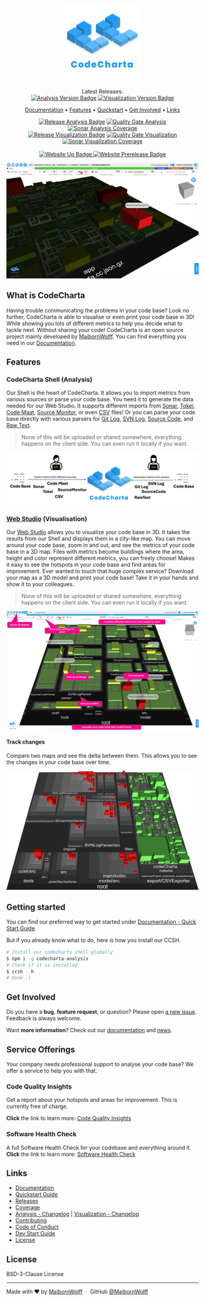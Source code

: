 <div align="center">
  <!-- Logo -->
  <a href="https://maibornwolff.github.io/codecharta/visualization/app/index.html?file=codecharta.cc.json.gz&file=codecharta_analysis.cc.json.gz&currentFilesAreSampleFiles=true">
    <img src="https://raw.githubusercontent.com/maibornwolff/codecharta/main/logo/codecharta_logo.svg" alt="CodeCharta logo" width="200"/>
  </a>

  <!-- Releases -->
  <p>
    Latest Releases: <br>
    <a href="https://github.com/MaibornWolff/codecharta/releases/tag/ana-1.132.0">
      <img alt="Analysis Version Badge" src="https://img.shields.io/badge/1.132.0-x?style=plastic&label=Analysis&color=blue"></a>
    <a href="https://github.com/MaibornWolff/codecharta/releases/tag/vis-1.135.3">
      <img alt="Visualization Version Badge" src="https://img.shields.io/badge/1.135.3-x?label=Visualization&style=plastic&color=blue"></a>
  </p>

  <!-- Links -->
  <p>
    <a href="https://maibornwolff.github.io/codecharta/">Documentation</a> •
    <a href="#features">Features</a> •
    <a href="https://maibornwolff.github.io/codecharta/docs/overview/getting-started">Quickstart</a> •
    <a href="#get-involved">Get Involved</a> •
    <a href="#links">Links</a>
  </p>

  <!-- Analysis -->
  <div>
    <a href="https://github.com/MaibornWolff/codecharta/tree/ana-1.132.0">
      <img alt="Release Analysis Badge" src="https://img.shields.io/github/check-runs/MaibornWolff/CodeCharta/ana-1.132.0?label=Release%20-%20Analysis&style=plastic"></a>
    <a href="https://sonarcloud.io/dashboard?id=maibornwolff-gmbh_codecharta_analysis">
      <img alt="Quality Gate Analysis" src="https://img.shields.io/sonar/quality_gate/maibornwolff-gmbh_codecharta_analysis/main?server=https%3A%2F%2Fsonarcloud.io&label=Quality%20Gate%20Analysis&style=plastic"></a>
    <a href="https://sonarcloud.io/project/activity?id=maibornwolff-gmbh_codecharta_analysis&graph=coverage">
      <img alt="Sonar Analysis Coverage" src="https://img.shields.io/sonar/coverage/maibornwolff-gmbh_codecharta_analysis/main?server=https%3A%2F%2Fsonarcloud.io&label=Coverage%20Analysis&style=plastic"></a>
  </div>

  <!-- Visualization -->
  <div>
    <a href="https://github.com/MaibornWolff/codecharta/tree/vis-1.135.3">
      <img alt="Release Visualization Badge" src="https://img.shields.io/github/check-runs/MaibornWolff/CodeCharta/vis-1.135.3?label=Release%20-%20Visualization&style=plastic"></a>
    <a href="https://sonarcloud.io/dashboard?id=maibornwolff-gmbh_codecharta_visualization">
      <img alt="Quality Gate Visualization" src="https://img.shields.io/sonar/quality_gate/maibornwolff-gmbh_codecharta_visualization/main?server=https%3A%2F%2Fsonarcloud.io&label=Quality%20Gate%20Visualization&style=plastic"></a>
    <a href="https://sonarcloud.io/project/activity?id=maibornwolff-gmbh_codecharta_visualization&graph=coverage">
      <img alt="Sonar Visualization Coverage" src="https://img.shields.io/sonar/coverage/maibornwolff-gmbh_codecharta_visualization/main?server=https%3A%2F%2Fsonarcloud.io&label=Coverage%20Visualization&style=plastic"></a>
  </div>

  <br>

  <!-- Web Studio -->
  <a href="https://codecharta.com/visualization/app/index.html?file=codecharta.cc.json.gz&file=codecharta_analysis.cc.json.gz&area=rloc&height=sonar_complexity&color=sonar_complexity">
    <img alt="Website Up Badge" src="https://img.shields.io/website?url=https%3A%2F%2Fcodecharta.com%2Fvisualization%2Fapp%2Findex.html%3Ffile%3Dcodecharta.cc.json.gz%26file%3Dcodecharta_analysis.cc.json.gz%26area%3Drloc%26height%3Dsonar_complexity%26color%3Dsonar_complexity&up_message=running&style=plastic&label=Web%20Studio">
  </a>
  <a href="https://codecharta.com/stg/visualization/index.html?file=codecharta.cc.json.gz&file=codecharta_analysis.cc.json.gz&area=rloc&height=functions&color=functions&currentFilesAreSampleFiles=true">
    <img alt="Website Prerelease Badge" src="https://img.shields.io/website?url=https%3A%2F%2Fcodecharta.com%2Fstg%2Fvisualization%2Findex.html%3Ffile%3Dcodecharta.cc.json.gz%26file%3Dcodecharta_analysis.cc.json.gz%26area%3Drloc%26height%3Dfunctions%26color%3Dfunctions%26currentFilesAreSampleFiles%3Dtrue&up_message=running&style=plastic&label=Web%20Studio%20Prerelease%20Environment">
  </a>

</div>

![Screenshot of CodeCharta](assets/promo_img.png)

## What is CodeCharta

Having trouble communicating the problems in your code base? Look no further, CodeCharta is able to visualise or even print your code base
in 3D! While showing you lots of different metrics to help you decide what to tackle next. Without sharing your code! CodeCharta is an open
source project mainly developed by [MaibornWolff](https://www.maibornwolff.de/en). You can find everything you need in
our [Documentation](https://maibornwolff.github.io/codecharta/).

## Features

### CodeCharta Shell (Analysis)

Our Shell is the heart of CodeCharta. It allows you to import metrics from various sources or parse your code base.
You need it to generate the data needed for our Web Studio. It supports different imports
from [Sonar](https://maibornwolff.github.io/codecharta/docs/importer/sonar),
[Tokei](https://maibornwolff.github.io/codecharta/docs/importer/tokei),
[Code Maat](https://maibornwolff.github.io/codecharta/docs/importer/code-maat),
[Source Monitor](https://maibornwolff.github.io/codecharta/docs/importer/sourcemonitor),
or even [CSV](https://maibornwolff.github.io/codecharta/docs/importer/csv) files! Or you can parse your code base directly with various
parsers for [Git Log](https://maibornwolff.github.io/codecharta/docs/parser/git-log),
[SVN Log](https://maibornwolff.github.io/codecharta/docs/parser/svn-log),
[Source Code](https://maibornwolff.github.io/codecharta/docs/parser/source-code),
and [Raw Text](https://maibornwolff.github.io/codecharta/docs/parser/raw-text).
> None of this will be uploaded or shared somewhere, everything happens on the client side. You can even run it locally if you want.

![Analysis overview](assets/ccsh_overview.png)

### [Web Studio](https://codecharta.com/visualization/app/index.html?file=codecharta.cc.json.gz&file=codecharta_analysis.cc.json.gz&area=rloc&height=sonar_complexity&color=sonar_complexity) (Visualisation)

Our [Web Studio](https://codecharta.com/visualization/app/index.html?file=codecharta.cc.json.gz&file=codecharta_analysis.cc.json.gz&area=rloc&height=sonar_complexity&color=sonar_complexity)
allows you to visualize your code base in 3D. It takes the results from our Shell and displays them in a city-like map.
You can move around your code base, zoom in and out, and see the metrics of your code base in a 3D map.
Files with metrics become buildings where the area, height and color represent different metrics, you can freely choose!
Makes it easy to see the hotspots in your code base and find areas for improvement.
Ever wanted to touch that huge complex service? Download your map as a 3D model and print your code base!
Take it in your hands and show it to your colleagues.
> None of this will be uploaded or shared somewhere, everything happens on the client side. You can even run it locally if you want.

![Visualization overview](assets/visualization_overview.png)

#### Track changes

Compare two maps and see the delta between them. This allows you to see the changes in your code base over time.

![Screenshot of delta view](assets/delta_view.png)

## Getting started

You can find our preferred way to get started
under [Documentation - Quick Start Guide](https://maibornwolff.github.io/codecharta/docs/overview/getting-started).

But if you already know what to do, here is how you install our CCSH.

```bash
# Install our codecharta shell globally
$ npm i -g codecharta-analysis
# Check if it is installed
$ ccsh - h
# done :)
```

## Get Involved

Do you have a **bug**, **feature request**, or question? Please open [a new issue](https://github.com/MaibornWolff/codecharta/issues/new).
Feedback is always welcome.

Want **more information**? Check out our [documentation](https://maibornwolff.github.io/codecharta/)
and [news](https://maibornwolff.github.io/codecharta/news/).

## Service Offerings

Your company needs professional support to analyse your code base? We offer a service to help you with that.

### Code Quality Insights

Get a report about your hotspots and areas for improvement. This is currently free of charge.

**Click** the link to learn
more: [Code Quality Insights](https://www.maibornwolff.de/en/code-quality-insights?utm_source=github_repo&utm_medium_website&utm_campaign=code_charta_at_github&utm_id=code_charta_at_github)

### Software Health Check

A full Software Health Check for your codebase and everything around it. **Click** the link to learn
more: [Software Health Check](https://www.maibornwolff.de/en/service/software-health-check/)

## Links

- [Documentation](https://maibornwolff.github.io/codecharta/)
- [Quickstart Guide](https://maibornwolff.github.io/codecharta/docs/overview/getting-started)
- [Releases](https://github.com/MaibornWolff/codecharta/releases)
- [Coverage](https://maibornwolff.github.io/codecharta/visualization/coverage/lcov-report/)
- [Analysis - Changelog](analysis/CHANGELOG.md) | [Visualization - Changelog](visualization/CHANGELOG.md)
- [Contributing](dev_docs/CONTRIBUTING.md)
- [Code of Conduct](dev_docs/CODE_OF_CONDUCT.md)
- [Dev Start Guide](dev_docs/DEV_START_GUIDE.md)
- [License](LICENSE.md)

## License

BSD-3-Clause License

---

Made with ❤ by [MaibornWolff](https://www.maibornwolff.de/en) &nbsp;&middot;&nbsp; GitHub [@MaibornWolff](https://github.com/maibornwolff)
